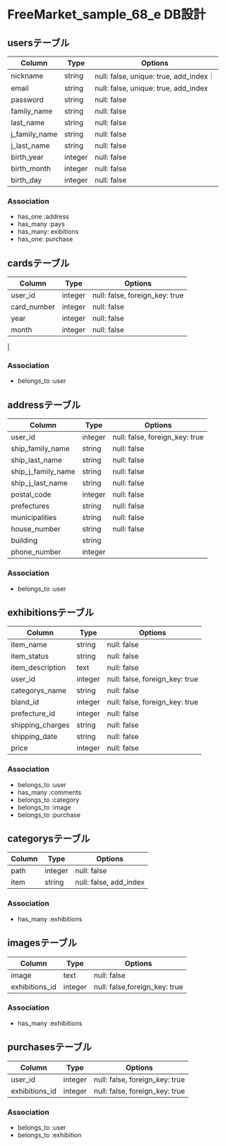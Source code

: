 # FreeMarket_sample_68_e   DB設計

## usersテーブル
|Column|Type|Options|
|------|----|-------|
|nickname|string|null: false, unique: true, add_index｜
|email|string|null: false, unique: true, add_index|
|password|string|null: false|
|family_name|string|null: false|
|last_name|string|null: false|
|j_family_name|string|null: false|
|j_last_name|string|null: false|
|birth_year|integer|null: false|
|birth_month|integer|null: false|
|birth_day|integer|null: false|
### Association
- has_one :address
- has_many :pays
- has_many: exibitions
- has_one: purchase

## cardsテーブル
|Column|Type|Options|
|------|----|-------|
|user_id|integer|null: false, foreign_key: true|
|card_number|integer|null: false|
|year|integer|null: false|
|month|integer|null: false|
|
### Association
- belongs_to :user

## addressテーブル
|Column|Type|Options|
|------|----|-------|
|user_id|integer|null: false, foreign_key: true|
|ship_family_name|string|null: false|
|ship_last_name|string|null: false|
|ship_j_family_name|string|null: false|
|ship_j_last_name|string|null: false|
|postal_code|integer|null: false|
|prefectures|string|null: false|
|municipalities|string|null: false|
|house_number|string|null: false|
|building|string||
|phone_number|integer||
### Association
- belongs_to :user

## exhibitionsテーブル
|Column|Type|Options|
|------|----|-------|
|item_name|string|null: false|
|item_status|string|null: false|
|item_description|text|null: false|
|user_id|integer|null: false, foreign_key: true|
|categorys_name|string|null: false|
|bland_id|integer|null: false, foreign_key: true|
|prefecture_id|integer|null: false|
|shipping_charges|string|null: false|
|shipping_date|string|null: false|
|price|integer|null: false|
### Association
- belongs_to :user
- has_many :comments
- belongs_to :category
- belongs_to :image
- belongs_to :purchase

## categorysテーブル
|Column|Type|Options|
|------|----|-------|
|path|integer|null: false|
|item|string|null: false, add_index|
### Association
- has_many :exhibitions

## imagesテーブル
|Column|Type|Options|
|------|----|-------|
|image|text|null: false|
|exhibitions_id|integer|null: false,foreign_key: true|
### Association
- has_many :exhibitions

## purchasesテーブル
|Column|Type|Options|
|------|----|-------|
|user_id|integer|null: false, foreign_key: true|
|exhibitions_id|integer|null: false, foreign_key: true|
### Association
- belongs_to :user
- belongs_to :exhibition